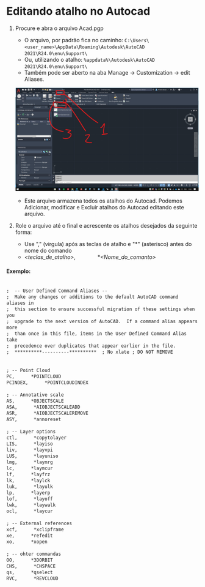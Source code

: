 # Editando atalho no Autocad

1. Procure e abra o arquivo Acad.pgp

    * O arquivo, por padrão fica no caminho: ```C:\Users\<user_name>\AppData\Roaming\Autodesk\AutoCAD 2021\R24.0\enu\Support\```
    * Ou, utilizando o atalho: ```%appdata%\Autodesk\AutoCAD 2021\R24.0\enu\Support\```
    * Também pode ser aberto na aba Manage ->  Customization -> edit Aliases.
  
    ![img](./open_pgp.jpg)

    * Este arquivo armazena todos os atalhos do Autocad. Podemos Adicionar, modificar e Excluir atalhos do Autocad editando este arquivo.

2. Role o arquivo até o final e acrescente os atalhos desejados da seguinte forma:
    - Use "," (virgula) após as teclas de atalho e "*" (asterisco) antes do nome do comando
    - *\<teclas_de_atalho\>*, &emsp; &emsp; &emsp; **\<Nome_do_comanto\>*

#### Exemplo:

```

;  -- User Defined Command Aliases --
;  Make any changes or additions to the default AutoCAD command aliases in 
;  this section to ensure successful migration of these settings when you
;  upgrade to the next version of AutoCAD.  If a command alias appears more
;  than once in this file, items in the User Defined Command Alias take
;  precedence over duplicates that appear earlier in the file.
;  **********----------**********  ; No xlate ; DO NOT REMOVE


; -- Point Cloud
PC,      *POINTCLOUD
PCINDEX,      *POINTCLOUDINDEX

; -- Annotative scale
AS,      *OBJECTSCALE
ASA,      *AIOBJECTSCALEADD
ASR,      *AIOBJECTSCALEREMOVE
ASY,      *annoreset

; -- Layer options
ctl,      *copytolayer
LIS,      *layiso
liv,      *layvpi
LUS,      *layuniso
lmg,      *laymrg
lc,      *laymcur
lf,      *layfrz
lk,      *laylck
luk,      *layulk
lp,      *layerp
lof,      *layoff
lwk,      *laywalk
ocl,      *laycur

; -- External references
xcf,      *xclipframe
xe,      *refedit
xo,      *xopen

; -- ohter commandas
OO,      *3DORBIT
CHS,      *CHSPACE
qs,      *qselect
RVC,      *REVCLOUD

```